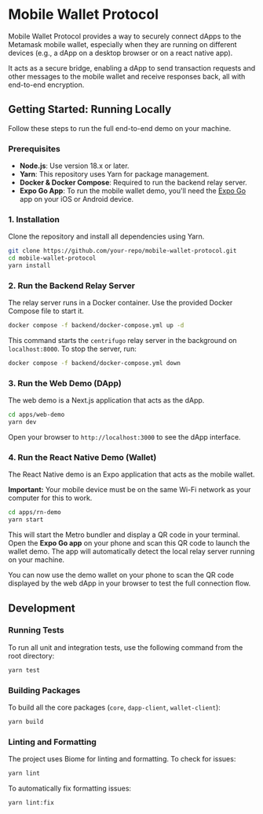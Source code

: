 # Mobile Wallet Protocol

Mobile Wallet Protocol provides a way to securely connect dApps to the Metamask mobile wallet, especially when they are running on different devices (e.g., a dApp on a desktop browser or on a react native app).

It acts as a secure bridge, enabling a dApp to send transaction requests and other messages to the mobile wallet and receive responses back, all with end-to-end encryption.

## Getting Started: Running Locally

Follow these steps to run the full end-to-end demo on your machine.

### Prerequisites

*   **Node.js**: Use version 18.x or later.
*   **Yarn**: This repository uses Yarn for package management.
*   **Docker & Docker Compose**: Required to run the backend relay server.
*   **Expo Go App**: To run the mobile wallet demo, you'll need the [Expo Go](https://expo.dev/go) app on your iOS or Android device.

### 1. Installation

Clone the repository and install all dependencies using Yarn.

```bash
git clone https://github.com/your-repo/mobile-wallet-protocol.git
cd mobile-wallet-protocol
yarn install
```

### 2. Run the Backend Relay Server

The relay server runs in a Docker container. Use the provided Docker Compose file to start it.

```bash
docker compose -f backend/docker-compose.yml up -d
```

This command starts the `centrifugo` relay server in the background on `localhost:8000`. To stop the server, run:

```bash
docker compose -f backend/docker-compose.yml down
```

### 3. Run the Web Demo (DApp)

The web demo is a Next.js application that acts as the dApp.

```bash
cd apps/web-demo
yarn dev
```

Open your browser to `http://localhost:3000` to see the dApp interface.

### 4. Run the React Native Demo (Wallet)

The React Native demo is an Expo application that acts as the mobile wallet.

**Important:** Your mobile device must be on the same Wi-Fi network as your computer for this to work.

```bash
cd apps/rn-demo
yarn start
```

This will start the Metro bundler and display a QR code in your terminal. Open the **Expo Go app** on your phone and scan this QR code to launch the wallet demo. The app will automatically detect the local relay server running on your machine.

You can now use the demo wallet on your phone to scan the QR code displayed by the web dApp in your browser to test the full connection flow.

## Development

### Running Tests

To run all unit and integration tests, use the following command from the root directory:

```bash
yarn test
```

### Building Packages

To build all the core packages (`core`, `dapp-client`, `wallet-client`):

```bash
yarn build
```

### Linting and Formatting

The project uses Biome for linting and formatting. To check for issues:

```bash
yarn lint
```

To automatically fix formatting issues:

```bash
yarn lint:fix
```